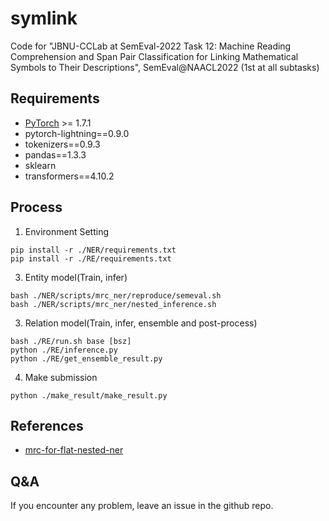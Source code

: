 # symlink
Code for "JBNU-CCLab at SemEval-2022 Task 12: Machine Reading Comprehension and Span Pair Classification for Linking Mathematical Symbols to Their Descriptions", SemEval@NAACL2022 (1st at all subtasks)

## Requirements
* [PyTorch](http://pytorch.org/) >= 1.7.1
* pytorch-lightning==0.9.0
* tokenizers==0.9.3
* pandas==1.3.3
* sklearn
* transformers==4.10.2

## Process

1. Environment Setting
```console
pip install -r ./NER/requirements.txt
pip install -r ./RE/requirements.txt
```

3. Entity model(Train, infer)
```console
bash ./NER/scripts/mrc_ner/reproduce/semeval.sh
bash ./NER/scripts/mrc_ner/nested_inference.sh
```

3. Relation model(Train, infer, ensemble and post-process)
```console
bash ./RE/run.sh base [bsz]
python ./RE/inference.py
python ./RE/get_ensemble_result.py
```

4. Make submission
```console
python ./make_result/make_result.py
```

## References
* [mrc-for-flat-nested-ner](https://github.com/ShannonAI/mrc-for-flat-nested-ner)

## Q&A
If you encounter any problem, leave an issue in the github repo.
